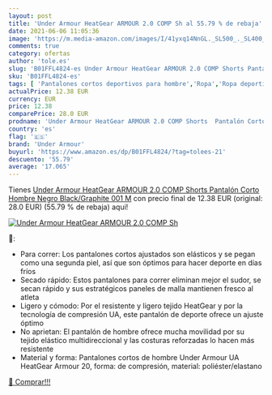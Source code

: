 ```yaml
---
layout: post
title: 'Under Armour HeatGear ARMOUR 2.0 COMP Sh al 55.79 % de rebaja'
date: 2021-06-06 11:05:36
image: 'https://m.media-amazon.com/images/I/41yxq14NnGL._SL500_._SL400_.jpg'
comments: true
category: ofertas
author: 'tole.es'
slug: 'B01FFL4824-es Under Armour HeatGear ARMOUR 2.0 COMP Shorts Pantalón...'
sku: 'B01FFL4824-es'
tags: [ 'Pantalones cortos deportivos para hombre','Ropa','Ropa deportiva para hombre','Ropa para hombre','pantalón','under armour', ]
actualPrice: 12.38 EUR
currency: EUR
price: 12.38
comparePrice: 28.0 EUR
prodname: 'Under Armour HeatGear ARMOUR 2.0 COMP Shorts  Pantalón Corto Hombre  Negro  Black/Graphite 001   M'
country: 'es'
flag: '🇪🇸'
brand: 'Under Armour'
buyurl: 'https://www.amazon.es/dp/B01FFL4824/?tag=tolees-21'
descuento: '55.79'
average: '17.065'
---
```


Tienes [Under Armour HeatGear ARMOUR 2.0 COMP Shorts  Pantalón Corto Hombre  Negro  Black/Graphite 001   M](https://www.amazon.es/dp/B01FFL4824/?tag=tolees-21) con precio final de  12.38 EUR (original: 28.0 EUR) (55.79 %  de rebaja) aqui!

[![Under Armour HeatGear ARMOUR 2.0 COMP Sh](https://m.media-amazon.com/images/I/41yxq14NnGL._SL500_._SL400_.jpg)](https://www.amazon.es/dp/B01FFL4824/?tag=tolees-21)

🔎:

- Para correr: Los pantalones cortos ajustados son elásticos y se pegan como una segunda piel, así que son óptimos para hacer deporte en días fríos
- Secado rápido: Estos pantalones para correr eliminan mejor el sudor, se secan rápido y sus estratégicos paneles de malla mantienen fresco al atleta
- Ligero y cómodo: Por el resistente y ligero tejido HeatGear y por la tecnología de compresión UA, este pantalón de deporte ofrece un ajuste óptimo
- No aprietan: El pantalón de hombre ofrece mucha movilidad por su tejido elástico multidireccional y las costuras reforzadas lo hacen más resistente
- Material y forma: Pantalones cortos de hombre Under Armour UA HeatGear Armour 20, forma: de compresión, material: poliéster/elastano

[🛒 Comprar!!!](https://www.amazon.es/dp/B01FFL4824/?tag=tolees-21)

